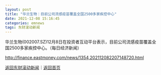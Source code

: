 ```yaml
---
layout: post
title: "华兰生物：目前公司流感疫苗覆盖全国2500多家疾控中心"
date: 2021-12-08 15:16:45
categories: emnews
tags: 东财滚动新闻
---
```


华兰生物(002007.SZ)12月8日在投资者互动平台表示，目前公司流感疫苗覆盖全国2500多家疾控中心。（每日经济新闻）

<http://finance.eastmoney.com/news/1354,202112082207148720.html>

[返回东财滚动新闻](//finews.withounder.com/emnews/)｜[返回首页](//finews.withounder.com/)